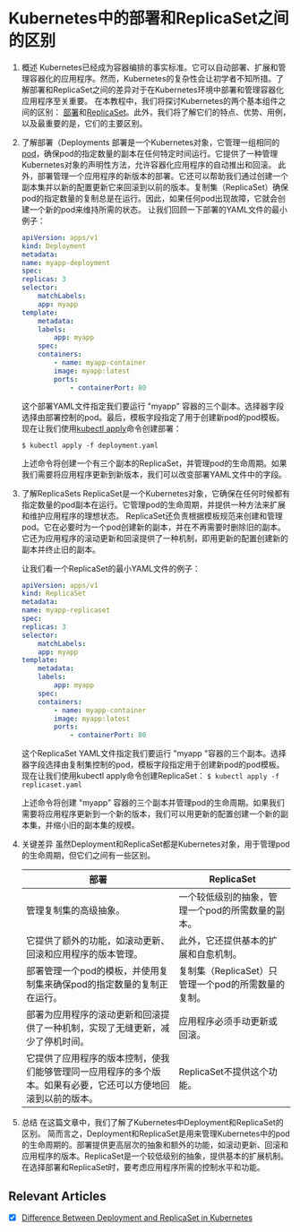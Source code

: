 # Kubernetes中的部署和ReplicaSet之间的区别

1. 概述
    Kubernetes已经成为容器编排的事实标准。它可以自动部署、扩展和管理容器化的应用程序。然而，Kubernetes的复杂性会让初学者不知所措。了解部署和ReplicaSet之间的差异对于在Kubernetes环境中部署和管理容器化应用程序至关重要。
    在本教程中，我们将探讨Kubernetes的两个基本组件之间的区别： [部署](https://www.baeldung.com/ops/kubernetes-deployment-vs-statefulsets#deployment)和[ReplicaSet](https://kubernetes.io/docs/concepts/workloads/controllers/replicaset/)。此外，我们将了解它们的特点、优势、用例，以及最重要的是，它们的主要区别。
2. 了解部署（Deployments
    部署是一个Kubernetes对象，它管理一组相同的[pod](https://kubernetes.io/docs/concepts/workloads/pods/)，确保pod的指定数量的副本在任何特定时间运行。它提供了一种管理Kubernetes对象的声明性方法，允许容器化应用程序的自动推出和回滚。
    此外，部署管理一个应用程序的新版本的部署。它还可以帮助我们通过创建一个副本集并以新的配置更新它来回滚到以前的版本。复制集（ReplicaSet）确保pod的指定数量的复制总是在运行。因此，如果任何pod出现故障，它就会创建一个新的pod来维持所需的状态。
    让我们回顾一下部署的YAML文件的最小例子：

    ```yml
    apiVersion: apps/v1
    kind: Deployment
    metadata:
    name: myapp-deployment
    spec:
    replicas: 3
    selector:
        matchLabels:
        app: myapp
    template:
        metadata:
        labels:
            app: myapp
        spec:
        containers:
            - name: myapp-container
            image: myapp:latest
            ports:
                - containerPort: 80
    ```

    这个部署YAML文件指定我们要运行 "myapp" 容器的三个副本。选择器字段选择由部署控制的pod。最后，模板字段指定了用于创建新pod的pod模板。
    现在让我们使用[kubectl apply](https://kubernetes.io/docs/reference/generated/kubectl/kubectl-commands#apply)命令创建部署：

    `$ kubectl apply -f deployment.yaml`

    上述命令将创建一个有三个副本的ReplicaSet，并管理pod的生命周期。如果我们需要将应用程序更新到新版本，我们可以改变部署YAML文件中的字段。

3. 了解ReplicaSets
    ReplicaSet是一个Kubernetes对象，它确保在任何时候都有指定数量的pod副本在运行。它管理pod的生命周期，并提供一种方法来扩展和维护应用程序的理想状态。
    ReplicaSet还负责根据模板规范来创建和管理pod。它在必要时为一个pod创建新的副本，并在不再需要时删除旧的副本。它还为应用程序的滚动更新和回滚提供了一种机制，即用更新的配置创建新的副本并终止旧的副本。

    让我们看一个ReplicaSet的最小YAML文件的例子：

    ```yml
    apiVersion: apps/v1
    kind: ReplicaSet
    metadata:
    name: myapp-replicaset
    spec:
    replicas: 3
    selector:
        matchLabels:
        app: myapp
    template:
        metadata:
        labels:
            app: myapp
        spec:
        containers:
            - name: myapp-container
            image: myapp:latest
            ports:
                - containerPort: 80
    ```

    这个ReplicaSet YAML文件指定我们要运行 "myapp "容器的三个副本。选择器字段选择由复制集控制的pod，模板字段指定用于创建新pod的pod模板。
    现在让我们使用kubectl apply命令创建ReplicaSet：
    `$ kubectl apply -f replicaset.yaml`

    上述命令将创建 "myapp" 容器的三个副本并管理pod的生命周期。如果我们需要将应用程序更新到一个新的版本，我们可以用更新的配置创建一个新的副本集，并缩小旧的副本集的规模。
4. 关键差异
    虽然Deployment和ReplicaSet都是Kubernetes对象，用于管理pod的生命周期，但它们之间有一些区别。

    | 部署                                                      | ReplicaSet                       |
    |---------------------------------------------------------|----------------------------------|
    | 管理复制集的高级抽象。                                             | 一个较低级别的抽象，管理一个pod的所需数量的副本。       |
    | 它提供了额外的功能，如滚动更新、回滚和应用程序的版本管理。                           | 此外，它还提供基本的扩展和自愈机制。               |
    | 部署管理一个pod的模板，并使用复制集来确保pod的指定数量的复制正在运行。                  | 复制集（ReplicaSet）只管理一个pod的所需数量的复制。 |
    | 部署为应用程序的滚动更新和回滚提供了一种机制，实现了无缝更新，减少了停机时间。                 | 应用程序必须手动更新或回滚。                   |
    | 它提供了应用程序的版本控制，使我们能够管理同一应用程序的多个版本。如果有必要，它还可以方便地回滚到以前的版本。 | ReplicaSet不提供这个功能。               |
5. 总结
    在这篇文章中，我们了解了Kubernetes中Deployment和ReplicaSet的区别。
    简而言之，Deployment和ReplicaSet是用来管理Kubernetes中的pod的生命周期的。部署提供更高层次的抽象和额外的功能，如滚动更新、回滚和应用程序的版本。ReplicaSet是一个较低级别的抽象，提供基本的扩展机制。在选择部署和ReplicaSet时，要考虑应用程序所需的控制水平和功能。

## Relevant Articles

- [x] [Difference Between Deployment and ReplicaSet in Kubernetes](https://www.baeldung.com/ops/kubernetes-deployment-vs-replicaset)
